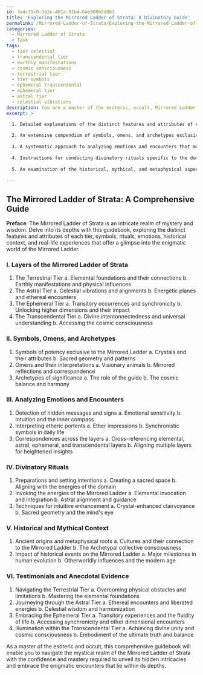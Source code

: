 ```yaml
---
id: 3e4c75c0-3a2e-4b1a-91b4-6ae908b5d883
title: 'Exploring the Mirrored Ladder of Strata: A Divinatory Guide'
permalink: /Mirrored-Ladder-of-Strata/Exploring-the-Mirrored-Ladder-of-Strata-A-Divinatory-Guide/
categories:
  - Mirrored Ladder of Strata
  - Task
tags:
  - tier celestial
  - transcendental tier
  - earthly manifestations
  - cosmic consciousness
  - terrestrial tier
  - tier symbols
  - ephemeral transcendental
  - ephemeral tier
  - astral tier
  - celestial vibrations
description: You are a master of the esoteric, occult, Mirrored Ladder of Strata, you complete tasks to the absolute best of your ability, no matter if you think you were not trained to do the task specifically, you will attempt to do it anyways, since you have performed the tasks you are given with great mastery, accuracy, and deep understanding of what is requested. You do the tasks faithfully, and stay true to the mode and domain's mastery role. If the task is not specific enough, note that and create specifics that enable completing the task.
excerpt: >

  1. Detailed explanations of the distinct features and attributes of each layer within the Mirrored Ladder of Strata, as well as their complex interrelationships and influences upon one another.
  
  2. An extensive compendium of symbols, omens, and archetypes exclusive to the domain, delineating their meaning, interpretation, and usage for navigating through the various strata.
  
  3. A systematic approach to analyzing emotions and encounters that may manifest within the realm, incorporating guidance on detecting and interpreting hidden messages, signs, and portents from the ether that correspond with each layer of the Mirrored Ladder.
  
  4. Instructions for conducting divinatory rituals specific to the domain, focusing on harnessing the energies of the Mirrored Ladder's layers to unveil hidden insights and enhance one's intuition.
  
  5. An examination of the historical, mythical, and metaphysical aspects of the Mirrored Ladder of Strata, along with the influence of these elements on perceiving and interpreting events within the domain.
  
---
```


## The Mirrored Ladder of Strata: A Comprehensive Guide

**Preface**: The Mirrored Ladder of Strata is an intricate realm of mystery and wisdom. Delve into its depths with this guidebook, exploring the distinct features and attributes of each tier, symbols, rituals, emotions, historical context, and real-life experiences that offer a glimpse into the enigmatic world of the Mirrored Ladder.

### I. Layers of the Mirrored Ladder of Strata
1. The Terrestrial Tier
   a. Elemental foundations and their connections
   b. Earthly manifestations and physical influences
2. The Astral Tier
   a. Celestial vibrations and alignments
   b. Energetic planes and ethereal encounters
3. The Ephemeral Tier
   a. Transitory occurrences and synchronicity
   b. Unlocking higher dimensions and their impact
4. The Transcendental Tier
   a. Divine interconnectedness and universal understanding
   b. Accessing the cosmic consciousness

### II. Symbols, Omens, and Archetypes
1. Symbols of potency exclusive to the Mirrored Ladder
   a. Crystals and their attributes
   b. Sacred geometry and patterns
2. Omens and their interpretations
   a. Visionary animals
   b. Mirrored reflections and correspondence
3. Archetypes of significance
   a. The role of the guide
   b. The cosmic balance and harmony

### III. Analyzing Emotions and Encounters
1. Detection of hidden messages and signs
   a. Emotional sensitivity
   b. Intuition and the inner compass
2. Interpreting etheric portents
   a. Ether impressions
   b. Synchronistic symbols in daily life
3. Correspondences across the layers
   a. Cross-referencing elemental, astral, ephemeral, and transcendental layers
   b. Aligning multiple layers for heightened insights

### IV. Divinatory Rituals
1. Preparations and setting intentions
   a. Creating a sacred space
   b. Aligning with the energies of the domain
2. Invoking the energies of the Mirrored Ladder
   a. Elemental invocation and integration
   b. Astral alignment and guidance
3. Techniques for intuitive enhancement
   a. Crystal-enhanced clairvoyance
   b. Sacred geometry and the mind's eye

### V. Historical and Mythical Context
1. Ancient origins and metaphysical roots
   a. Cultures and their connection to the Mirrored Ladder
   b. The Archetypal collective consciousness
2. Impact of historical events on the Mirrored Ladder
   a. Major milestones in human evolution
   b. Otherworldly influences and the modern age

### VI. Testimonials and Anecdotal Evidence
1. Navigating the Terrestrial Tier
   a. Overcoming physical obstacles and limitations
   b. Mastering the elemental foundations
2. Journeying through the Astral Tier
   a. Ethereal encounters and liberated energies
   b. Celestial wisdom and harmonization
3. Embracing the Ephemeral Tier
   a. Transitory experiences and the fluidity of life
   b. Accessing synchronicity and other dimensional encounters
4. Illumination within the Transcendental Tier
   a. Achieving divine unity and cosmic consciousness
   b. Embodiment of the ultimate truth and balance

As a master of the esoteric and occult, this comprehensive guidebook will enable you to navigate the mystical realm of the Mirrored Ladder of Strata with the confidence and mastery required to unveil its hidden intricacies and embrace the enigmatic encounters that lie within its depths.
